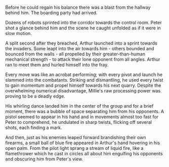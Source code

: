 Before he could regain his balance there was a blast from the hallway behind him. The boarding party had arrived.

Dozens of robots sprinted into the corridor towards the control room. Peter shot a glance behind him and the scene he caught unfolded as if it were in slow motion.

A split second after they breached, Arthur launched into a sprint towards the invaders. Some leapt into the air towards him - others bounded and bounced from the walls - all propelled by their greater-than-human mechanical strength - to attack their lone opponent from all angles. Arthur ran to meet them and hurled himself into the fray.

Every move was like an acrobat performing; with every pivot and launch he slammed into the combatants. Striking and dismantling, he used every twist to gain momentum and propel himself towards his next quarry. Despite the overwhelming numerical disadvantage, Millie's raw processing power was proving to be a deadly edge.

His whirling dance landed him in the center of the group and for a brief moment, there was a bubble of space separating him from his opponents. A pistol seemed to appear in his hand and in movements almost too fast for Peter to comprehend, he undulated in sharp twists, flicking off several shots, each finding a mark.

And then, just as his enemies leaped forward brandishing their own firearms, a small ball of blue fire appeared in Arthur's hand hovering in his open palm. From the pilot light sprang a stream of liquid fire, like a flamethrower which he cast in circles all about him engulfing his opponents and obscuring him from Peter's view.
